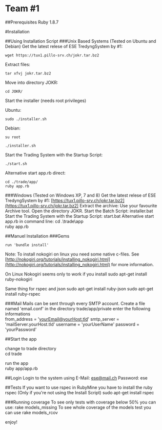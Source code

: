 Team #1
===============
##Prerequisites
    Ruby 1.8.7

#Installation

##Using Installation Script
###Unix Based Systems (Tested on Ubuntu and Debian)
Get the latest relese of ESE TredyngSystem by #1:

    wget https://tux1.pillo-srv.ch/jokr.tar.bz2

Extract files:

    tar xfvj jokr.tar.bz2

Move into directory JOKR:

    cd JOKR/

Start the installer (needs root privileges)

  Ubuntu:

    sudo ./installer.sh

  Debian:

    su root

    ./installer.sh

Start the Trading System with the Startup Script:

    ./start.sh

  Alternative start app.rb direct:

    cd ./trade/app/
    ruby app.rb


###Windows (Tested on Windows XP, 7 and 8)
Get the latest relese of ESE TredyngSystem by #1:
    [https://tux1.pillo-srv.ch/jokr.tar.bz2](https://tux1.pillo-srv.ch/jokr.tar.bz2)
Extract the archive:
    Use your favourite Archive tool.
Open the directory JOKR.
Start the Batch Script:
    installer.bat
Start the Trading System with the Startup Script:
    start.bat
  Alternative start app.rb in command line:
    cd .\trade\app\
    ruby app.rb


##Manuel Installation
###Gems

    run 'bundle install'

Note: To install nokogiri on linux you need some native c-files. See
[http://nokogiri.org/tutorials/installing_nokogiri.html](http://nokogiri.org/tutorials/installing_nokogiri.html) for more information.

On Linux Nokogiri seems only to work if you install
    sudo apt-get install ruby-nokogiri

Same thing for rspec and json
    sudo apt-get install ruby-json
    sudo apt-get install ruby-rspec

###Mail
Mails can be sent through every SMTP account.
Create a file named 'email.conf' in the directory trade/app/private
enter the following informations  
    from_address = 'yourEmail@yourHost.tld'
    smtp_server = 'mailServer.yourHost.tld'
    username = 'yourUserName'
    password = 'yourPassword'
  
##Start the app

change to trade directory  
    cd trade
  
run the app  
    ruby app/app.rb

##Login
Login to the system using
E-Mail: ese@mail.ch
Password: ese

##Tests
If you want to use rspec in RubyMine you have to install the ruby rspec (Only if you're not using the Install Script)
    sudo apt-get install rspec

###Running coverage
To see only tests with coverage below 50% you can use:
    rake models_missing
To see whole coverage of the models test you can use
    rake models_rcov

enjoy!